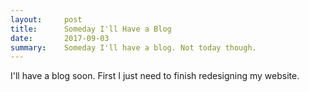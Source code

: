 ```yaml
---
layout:     post
title:      Someday I'll Have a Blog
date:       2017-09-03
summary:    Someday I'll have a blog. Not today though.
---
```


I'll have a blog soon. First I just need to finish redesigning my website.
